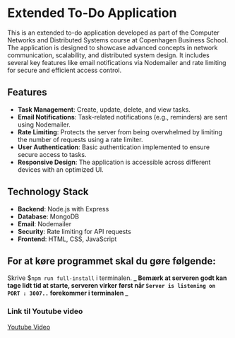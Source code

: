 # Extended To-Do Application

This is an extended to-do application developed as part of the Computer Networks and Distributed Systems course at Copenhagen Business School. The application is designed to showcase advanced concepts in network communication, scalability, and distributed system design. It includes several key features like email notifications via Nodemailer and rate limiting for secure and efficient access control.

## Features

- **Task Management**: Create, update, delete, and view tasks.
- **Email Notifications**: Task-related notifications (e.g., reminders) are sent using Nodemailer.
- **Rate Limiting**: Protects the server from being overwhelmed by limiting the number of requests using a rate limiter.
- **User Authentication**: Basic authentication implemented to ensure secure access to tasks.
- **Responsive Design**: The application is accessible across different devices with an optimized UI.

## Technology Stack

- **Backend**: Node.js with Express
- **Database**: MongoDB
- **Email**: Nodemailer
- **Security**: Rate limiting for API requests
- **Frontend**: HTML, CSS, JavaScript

## For at køre programmet skal du gøre følgende:

Skrive $`npm run full-install` i terminalen.
**_ Bemærk at serveren godt kan tage lidt tid at starte, serveren virker først når `Server is listening on PORT : 3007..` forekommer i terminalen _**

### Link til Youtube video

[Youtube Video](https://www.youtube.com/watch?v=vgEsZm97Z5A)
